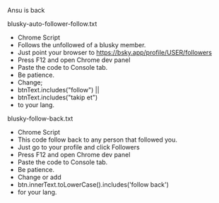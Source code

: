 Ansu is back

blusky-auto-follower-follow.txt
* Chrome Script
* Follows the unfollowed of a blusky member.
* Just point your browser to https://bsky.app/profile/USER/followers
* Press F12 and open Chrome dev panel
* Paste the code to Console tab.
* Be patience.
* Change;
* btnText.includes("follow") || 
* btnText.includes("takip et")
* to your lang.

blusky-follow-back.txt
* Chrome Script
* This code follow back to any person that followed you.
* Just go to your profile and click Followers
* Press F12 and open Chrome dev panel
* Paste the code to Console tab.
* Be patience.
* Change or add
* btn.innerText.toLowerCase().includes('follow back')
* for your lang.
